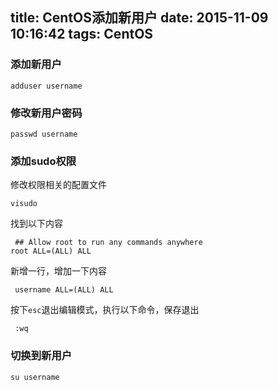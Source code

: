 title: CentOS添加新用户
date: 2015-11-09 10:16:42
tags: CentOS
---

### 添加新用户
    adduser username

### 修改新用户密码
    passwd username

### 添加sudo权限
修改权限相关的配置文件

    visudo

找到以下内容

     ## Allow root to run any commands anywhere
    root ALL=(ALL) ALL

新增一行，增加一下内容

     username ALL=(ALL) ALL

按下`esc`退出编辑模式，执行以下命令，保存退出
     
     :wq

### 切换到新用户
    su username

